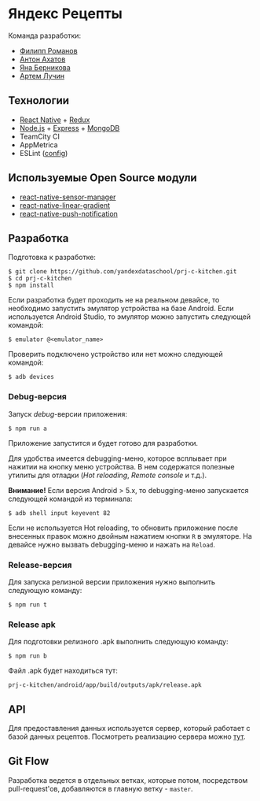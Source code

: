 # Яндекс Рецепты

Команда разработки:

- [Филипп Романов](https://github.com/fletcherist)
- [Антон Ахатов](https://github.com/gcor)
- [Яна Берникова](https://github.com/Solechko)
- [Артем Лучин](https://github.com/artemluchin)

## Технологии

- [React Native](https://facebook.github.io/react-native/) + [Redux](https://github.com/reactjs/redux)
- [Node.js](https://nodejs.org/en/) + [Express](http://expressjs.com/) + [MongoDB](https://www.mongodb.com/)
- TeamCity CI
- AppMetrica
- ESLint ([config](https://github.com/yandexdataschool/prj-c-kitchen/blob/master/.eslintrc))

## Используемые Open Source модули

- [react-native-sensor-manager](https://github.com/kprimice/react-native-sensor-manager)
- [react-native-linear-gradient](https://github.com/react-native-community/react-native-linear-gradient)
- [react-native-push-notification](https://github.com/zo0r/react-native-push-notification)

## Разработка

Подготовка к разработке:

```
$ git clone https://github.com/yandexdataschool/prj-c-kitchen.git
$ cd prj-c-kitchen
$ npm install
```

Если разработка будет проходить не на реальном девайсе, то необходимо запустить эмулятор устройства на базе Android. Если используется Android Studio, то эмулятор можно запустить следующей командой:

```
$ emulator @<emulator_name>
```

Проверить подключено устройство или нет можно следующей командой:
```
$ adb devices
```

### Debug-версия
Запуск _debug_-версии приложения:

```
$ npm run a
```
Приложение запустится и будет готово для разработки.

Для удобства имеется debugging-меню, которое всплывает при нажитии на кнопку меню устройства. В нем содержатся полезные утилиты для отладки (_Hot reloading_, _Remote console_ и т.д.).

__Внимание!__ Если версия Android > 5.x, то debugging-меню запускается следующей командой из терминала:
```
$ adb shell input keyevent 82
```

Если не используется Hot reloading, то обновить приложение после внесенных правок можно двойным нажатием кнопки `R` в эмуляторе. На девайсе нужно вызвать debugging-меню и нажать на `Reload`.

### Release-версия

Для запуска релизной версии приложения нужно выполнить следующую команду:

```
$ npm run t
```

### Release apk

Для подготовки релизного .apk выполнить следующую команду:

```
$ npm run b
```

Файл .apk будет находиться тут:

`prj-c-kitchen/android/app/build/outputs/apk/release.apk`

## API

Для предоставления данных используется сервер, который работает с базой данных рецептов. Посмотреть реализацию сервера можно [тут](https://github.com/yandexdataschool/prj-c-kitchen-backend).

## Git Flow

Разработка ведется в отдельных ветках, которые потом, посредством pull-request'ов, добавляются в главную ветку - `master`.

